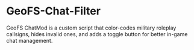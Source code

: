 # GeoFS-Chat-Filter
GeoFS ChatMod is a custom script that color-codes military roleplay callsigns, hides invalid ones, and adds a toggle button for better in-game chat management.
